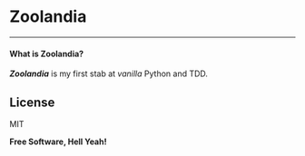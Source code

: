 # Zoolandia
---
#### What is Zoolandia?
***Zoolandia*** is my first stab at *vanilla* Python and TDD.





License
----

MIT


**Free Software, Hell Yeah!**